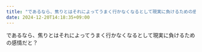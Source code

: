 ```yaml
---
title: "であるなら、焦りとはそれによってうまく行かなくなるとして現実に負けるための感情だと？"
date: 2024-12-20T14:18:35+09:00
---
```

であるなら、焦りとはそれによってうまく行かなくなるとして現実に負けるための感情だと？
